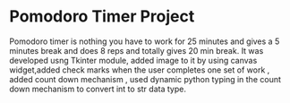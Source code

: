 # Pomodoro Timer Project
Pomodoro timer is nothing you have to work for 25 minutes and gives a 5 minutes break and does 8 reps and totally gives 20 min break.
It was developed usng Tkinter module, added image to it by using canvas widget,added check marks when the user completes one set of work , added count down mechanism , used dynamic python typing in the count down mechanism to convert int to str data type.
